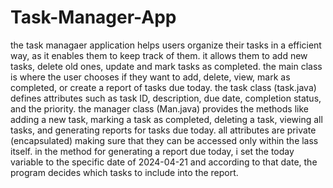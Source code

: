 # Task-Manager-App

the task managaer application helps users organize their tasks in a efficient way, as it enables them to keep track of them. it allows them to add new tasks, delete old ones, update and mark tasks as completed. the main class is where the user chooses if they want to add, delete, view, mark as completed, or create a report of tasks due today. the task class (task.java) defines attributes such as task ID, description, due date, completion status, and the priority. the manager class (Man.java) provides the methods like adding a new task, marking a task as completed, deleting a task, viewing all tasks, and generating reports for tasks due today. all attributes are private (encapsulated) making sure that they can be accessed only within the lass itself. in the method for generating a report due today, i set the today variable to the specific date of 2024-04-21 and according to that date, the program decides which tasks to include into the report. 
